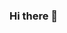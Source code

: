 ### Hi there 👋

<!--
**dstr88/dstr88** is a ✨ _special_ ✨ repository because its `README.md` (this file) appears on your GitHub profile.

Here are some ideas to get you started:

- 🔭 I’m currently building a crypto exchange with React
- 🌱 I’m currently learning React
- 👯 I’m looking to collaborate on Crypto, ESL, small business tools, web development, and hosting
- 🤔 I’m looking for help with React
- 📫 How to reach me: terere@samerica.com
- 😄 Pronouns: He, Him
- ⚡ Fun fact: optimistic, servant, and still a student life is good!
si hablo español
五年我学习汉语但是玩乐大的多
-->
